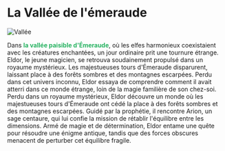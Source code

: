 # La Vallée de l'émeraude

![Vallée](https://encrypted-tbn0.gstatic.com/images?q=tbn:ANd9GcR5MDQvI_82K-CoLXEstWMuQ7Hq9815HgePQQ&usqp=CAU)

Dans <span style="color: #26B260">**la vallée paisible d'Émeraude**</span>, où les elfes harmonieux coexistaient avec les créatures enchantées, 
un jour ordinaire prit une tournure étrange. Eldor, le jeune magicien, se retrouva soudainement propulsé dans un royaume mystérieux. Les majestueuses tours d'Émeraude disparurent, laissant place à des forêts sombres et des montagnes escarpées. Perdu dans cet univers inconnu, Eldor essaya de comprendre comment il avait atterri dans ce monde étrange, loin de la magie familière de son chez-soi.
Perdu dans un royaume mystérieux, Eldor découvre un monde où les majestueuses tours d'Émeraude ont cédé la place à des forêts sombres et des montagnes escarpées. Guidé par la prophétie, il rencontre Arion, un sage centaure, qui lui confie la mission de rétablir l'équilibre entre les dimensions. Armé de magie et de détermination, Eldor entame une quête pour résoudre une énigme antique, tandis que des forces obscures menacent de perturber cet équilibre fragile.
